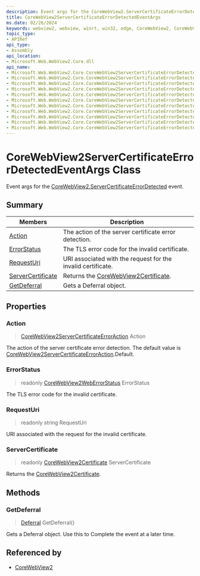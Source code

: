 ```yaml
---
description: Event args for the CoreWebView2.ServerCertificateErrorDetected event.
title: CoreWebView2ServerCertificateErrorDetectedEventArgs
ms.date: 02/26/2024
keywords: webview2, webview, winrt, win32, edge, CoreWebView2, CoreWebView2Controller, browser control, edge html, CoreWebView2ServerCertificateErrorDetectedEventArgs
topic_type:
- APIRef
api_type:
- Assembly
api_location:
- Microsoft.Web.WebView2.Core.dll
api_name:
- Microsoft.Web.WebView2.Core.CoreWebView2ServerCertificateErrorDetectedEventArgs
- Microsoft.Web.WebView2.Core.CoreWebView2ServerCertificateErrorDetectedEventArgs.Action
- Microsoft.Web.WebView2.Core.CoreWebView2ServerCertificateErrorDetectedEventArgs.ErrorStatus
- Microsoft.Web.WebView2.Core.CoreWebView2ServerCertificateErrorDetectedEventArgs.RequestUri
- Microsoft.Web.WebView2.Core.CoreWebView2ServerCertificateErrorDetectedEventArgs.ServerCertificate
- Microsoft.Web.WebView2.Core.CoreWebView2ServerCertificateErrorDetectedEventArgs.GetDeferral
- Microsoft.Web.WebView2.Core.CoreWebView2ServerCertificateErrorDetectedEventArgs.get_Action
- Microsoft.Web.WebView2.Core.CoreWebView2ServerCertificateErrorDetectedEventArgs.get_ErrorStatus
- Microsoft.Web.WebView2.Core.CoreWebView2ServerCertificateErrorDetectedEventArgs.get_RequestUri
- Microsoft.Web.WebView2.Core.CoreWebView2ServerCertificateErrorDetectedEventArgs.get_ServerCertificate
- Microsoft.Web.WebView2.Core.CoreWebView2ServerCertificateErrorDetectedEventArgs.put_Action
---
```


# CoreWebView2ServerCertificateErrorDetectedEventArgs Class



Event args for the [CoreWebView2.ServerCertificateErrorDetected](corewebview2.md#servercertificateerrordetected) event.

## Summary

Members|Description
--|--
[Action](#action) | The action of the server certificate error detection.
[ErrorStatus](#errorstatus) | The TLS error code for the invalid certificate.
[RequestUri](#requesturi) | URI associated with the request for the invalid certificate.
[ServerCertificate](#servercertificate) | Returns the [CoreWebView2Certificate](corewebview2certificate.md).
[GetDeferral](#getdeferral) | Gets a Deferral object.

## Properties

### Action

>  [CoreWebView2ServerCertificateErrorAction](corewebview2servercertificateerroraction.md) Action

The action of the server certificate error detection.
The default value is [CoreWebView2ServerCertificateErrorAction](corewebview2servercertificateerroraction.md).Default.

### ErrorStatus

> readonly  [CoreWebView2WebErrorStatus](corewebview2weberrorstatus.md) ErrorStatus

The TLS error code for the invalid certificate.

### RequestUri

> readonly  string RequestUri

URI associated with the request for the invalid certificate.

### ServerCertificate

> readonly  [CoreWebView2Certificate](corewebview2certificate.md) ServerCertificate

Returns the [CoreWebView2Certificate](corewebview2certificate.md).



## Methods

### GetDeferral

> [Deferral](/uwp/api/Windows.Foundation.Deferral) GetDeferral()

Gets a Deferral object.
Use this to Complete the event at a later time.






## Referenced by

- [CoreWebView2](corewebview2.md)
